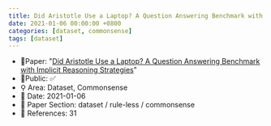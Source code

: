 ```yaml
---
title: Did Aristotle Use a Laptop? A Question Answering Benchmark with Implicit Reasoning Strategies
date: 2021-01-06 00:00:00 +0800
categories: [dataset, commonsense]
tags: [dataset]
---
```


- 📙Paper: "[Did Aristotle Use a Laptop? A Question Answering Benchmark with Implicit Reasoning Strategies](https://www.semanticscholar.org/paper/Did-Aristotle-Use-a-Laptop-A-Question-Answering-Geva-Khashabi/346081161bdc8f18e2a4c4af7f51d35452b5cb01)"
- 🔑Public: ✅
- ⚲ Area: Dataset, Commonsense
- 📅 Date: 2021-01-06
- 🔎 Paper Section: dataset / rule-less / commonsense
- 📝 References: 31

